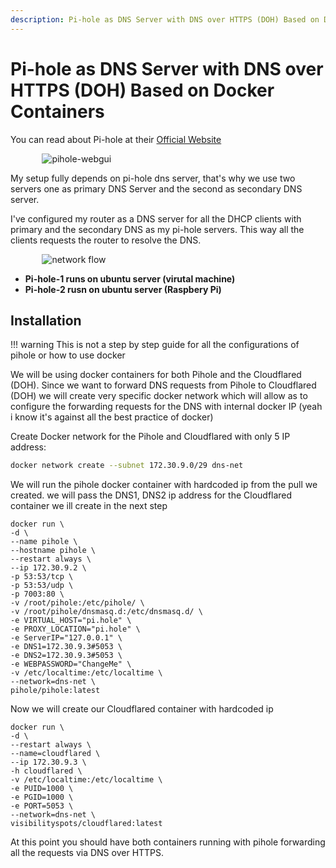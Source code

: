 ```yaml
---
description: Pi-hole as DNS Server with DNS over HTTPS (DOH) Based on Docker Containers. Pi-hole, DNS ads, tracking blocking on Ubuntu with DNS over HTTP, list of blacklist
---
```


# Pi-hole as DNS Server with DNS over HTTPS (DOH) Based on Docker Containers

You can read about Pi-hole at their [Official Website](https://pi-hole.net/ 'pi-hole.net')

<div style="width:80%; margin:0 auto">
   <img src="/assets/images/guides/pihole_dns/webgui.png" alt="pihole-webgui">
</div>

My setup fully depends on pi-hole dns server, that's why we use two servers one as primary DNS Server and the second as secondary DNS server.

I've configured my router as a DNS server for all the DHCP clients with primary and the secondary DNS as my pi-hole servers. This way all the clients requests the router to resolve the DNS.

<div style="width:80%; margin:0 auto">
   <img src="/assets/images/guides/pihole/diagram.png" alt="network flow">
</div>

-   **Pi-hole-1 runs on ubuntu server (virutal machine)**
-   **Pi-hole-2 rusn on ubuntu server (Raspbery Pi)**

## Installation

!!! warning
    This is not a step by step guide for all the configurations of pihole or how to use docker

We will be using docker containers for both Pihole and the Cloudflared (DOH).
Since we want to forward DNS requests from Pihole to Cloudflared (DOH) we will create very specific docker network which will allow as to configure the forwarding requests for the DNS with internal docker IP (yeah i know it's against all the best practice of docker)

Create Docker network for the Pihole and Cloudflared with only 5 IP address:

```bash
docker network create --subnet 172.30.9.0/29 dns-net
```

We will run the pihole docker container with hardcoded ip from the pull we created. we will pass the DNS1, DNS2 ip address for the Cloudflared container we ill create in the next step

```docker
docker run \
-d \
--name pihole \
--hostname pihole \
--restart always \
--ip 172.30.9.2 \
-p 53:53/tcp \
-p 53:53/udp \
-p 7003:80 \
-v /root/pihole:/etc/pihole/ \
-v /root/pihole/dnsmasq.d:/etc/dnsmasq.d/ \
-e VIRTUAL_HOST="pi.hole" \
-e PROXY_LOCATION="pi.hole" \
-e ServerIP="127.0.0.1" \
-e DNS1=172.30.9.3#5053 \
-e DNS2=172.30.9.3#5053 \
-e WEBPASSWORD="ChangeMe" \
-v /etc/localtime:/etc/localtime \
--network=dns-net \
pihole/pihole:latest
```

Now we will create our Cloudflared container with hardcoded ip

```docker
docker run \
-d \
--restart always \
--name=cloudflared \
--ip 172.30.9.3 \
-h cloudflared \
-v /etc/localtime:/etc/localtime \
-e PUID=1000 \
-e PGID=1000 \
-e PORT=5053 \
--network=dns-net \
visibilityspots/cloudflared:latest
```

At this point you should have both containers running with pihole forwarding all the requests via DNS over HTTPS.
